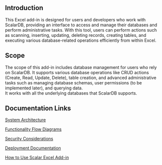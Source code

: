 
## Introduction
This Excel add-in is designed for users and developers who work with ScalarDB, providing an interface to access and manage their databases and perform administrative tasks. With this tool, users can perform actions such as scanning, inserting, updating, deleting records, creating tables, and executing various database-related operations efficiently from within Excel.

## Scope
The scope of this add-in includes database management for users who rely on ScalarDB. It supports various database operations like CRUD actions (Create, Read, Update, Delete), table creation, and advanced administrative tasks such as managing database schemas, user permissions (to be implemented later), and querying data.  
It works with all the underlying databases that ScalarDB supports.

## Documentation Links

[System Architecture](Docs/System_Architecture.md)

[Functionality Flow Diagrams](Docs/Functionality_Flow_Diagrams.md)

[Security Considerations](Docs/Security_Considerations.md)

[Deployment Documentation](Docs/Deployment.md)

[How to Use Scalar Excel Add-in](Docs/how_to_use_excel_addin.md)


